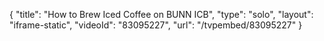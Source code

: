{
    "title": "How to Brew Iced Coffee on BUNN ICB",
    "type": "solo",
    "layout": "iframe-static",
    "videoId": "83095227",
    "url": "\/tvpembed\/83095227"
}